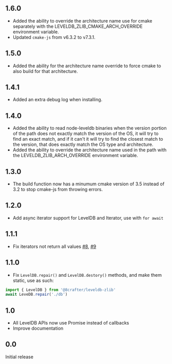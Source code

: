 ## 1.6.0

* Added the ability to override the architecture name use for cmake separately with the LEVELDB_ZLIB_CMAKE_ARCH_OVERRIDE environment variable.
* Updated `cmake-js` from v6.3.2 to v7.3.1.

## 1.5.0

* Added the ability for the architecture name override to force cmake to also build for that architecture.

## 1.4.1

* Added an extra debug log when installing.

## 1.4.0

* Added the ability to read node-leveldb binaries when the version portion of the path does not exactly match the version of the OS, it will try to find an exact match, and if it can't it will try to find the closest match to the version, that does exactly match the OS type and architecture.
* Added the ability to override the architecture name used in the path with the LEVELDB_ZLIB_ARCH_OVERRIDE environment variable.

## 1.3.0

* The build function now has a minumum cmake version of 3.5 instead of 3.2 to stop cmake-js from throwing errors.

## 1.2.0
* Add async iterator support for LevelDB and Iterator, use with `for await`

## 1.1.1
* Fix iterators not return all values [#8](https://github.com/extremeheat/node-leveldb-zlib/issues/8), [#9](https://github.com/extremeheat/node-leveldb-zlib/pull/9)

## 1.1.0
* Fix `LevelDB.repair()` and `LevelDB.destory()` methods, and make them static, use as such:
```js
import { LevelDB } from '@8crafter/leveldb-zlib'
await LeveDB.repair('./db')
```

## 1.0
* All LevelDB APIs now use Promise instead of callbacks
* Improve documentation

## 0.0

Initial release